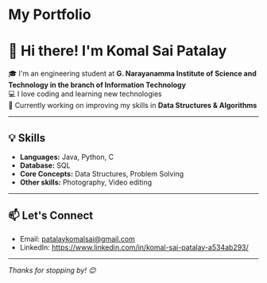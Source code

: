 # My Portfolio
# 👋 Hi there! I'm Komal Sai Patalay

🎓 I'm an engineering student at **G. Narayanamma Institute of Science and Technology in the branch of Information Technology**  
💻 I love coding and learning new technologies  
🧠 Currently working on improving my skills in **Data Structures & Algorithms**  

---

## 💡 Skills

- **Languages:** Java, Python, C
- **Database:** SQL
- **Core Concepts:** Data Structures, Problem Solving
- **Other skills:** Photography, Video editing

---


## 📫 Let's Connect

- Email: patalaykomalsai@gmail.com
- LinkedIn: https://www.linkedin.com/in/komal-sai-patalay-a534ab293/

---

*Thanks for stopping by! 😊*

